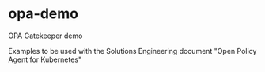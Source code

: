 # opa-demo

OPA Gatekeeper demo

Examples to be used with the Solutions Engineering document "Open Policy Agent for Kubernetes"
